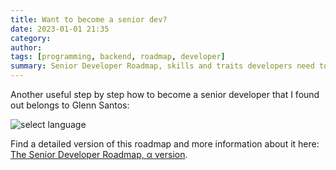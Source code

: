 ```yaml
---
title: Want to become a senior dev?
date: 2023-01-01 21:35
category: 
author: 
tags: [programming, backend, roadmap, developer]
summary: Senior Developer Roadmap, skills and traits developers need to advance to a senior position.
---
```


Another useful step by step how to become a senior developer that I found out belongs to Glenn Santos:

![select language](/assets/images/2023/01/SeniorDeveloperRoadmap.png)

Find a detailed version of this roadmap and more information about it here: [The Senior Developer Roadmap, α version](**https://github.com/glennsantos/senior-developer-roadmap**).